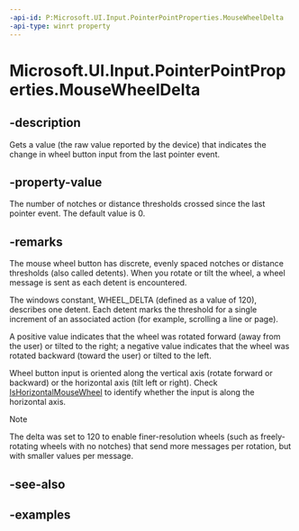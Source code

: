 ```yaml
---
-api-id: P:Microsoft.UI.Input.PointerPointProperties.MouseWheelDelta
-api-type: winrt property
---
```


# Microsoft.UI.Input.PointerPointProperties.MouseWheelDelta

<!--
public int MouseWheelDelta { get; }
-->

## -description

Gets a value (the raw value reported by the device) that indicates the change in wheel button input from the last pointer event.

## -property-value

The number of notches or distance thresholds crossed since the last pointer event. The default value is 0.

## -remarks

The mouse wheel button has discrete, evenly spaced notches or distance thresholds (also called detents). When you rotate or tilt the wheel, a wheel message is sent as each detent is encountered.

The windows constant, WHEEL_DELTA (defined as a value of 120), describes one detent. Each detent marks the threshold for a single increment of an associated action (for example, scrolling a line or page).

A positive value indicates that the wheel was rotated forward (away from the user) or tilted to the right; a negative value indicates that the wheel was rotated backward (toward the user) or tilted to the left.

Wheel button input is oriented along the vertical axis (rotate forward or backward) or the horizontal axis (tilt left or right). Check [IsHorizontalMouseWheel](pointerpointproperties_ishorizontalmousewheel.md) to identify whether the input is along the horizontal axis.

> [!NOTE]
> The delta was set to 120 to enable finer-resolution wheels (such as freely-rotating wheels with no notches) that send more messages per rotation, but with smaller values per message.

## -see-also

## -examples
